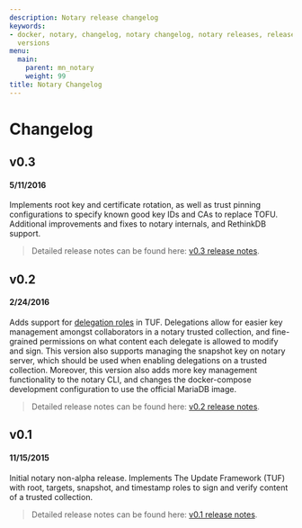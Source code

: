 ```yaml
---
description: Notary release changelog
keywords:
- docker, notary, changelog, notary changelog, notary releases, releases, notary versions,
  versions
menu:
  main:
    parent: mn_notary
    weight: 99
title: Notary Changelog
---
```


# Changelog

## v0.3

#### 5/11/2016
Implements root key and certificate rotation, as well as trust pinning configurations to specify known good key IDs and CAs to replace TOFU.
Additional improvements and fixes to notary internals, and RethinkDB support.

> Detailed release notes can be found here:
<a href="https://github.com/docker/notary/releases/tag/v0.3.0" target="_blank">v0.3 release notes</a>.

## v0.2

#### 2/24/2016

Adds support for
<a href="https://github.com/theupdateframework/tuf/blob/1bed3e09a478c2c918ffbff10b9118f6e52ee129/docs/tuf-spec.txt#L387" target="_blank">delegation
roles</a> in TUF.
Delegations allow for easier key management amongst collaborators in a notary trusted collection, and fine-grained permissions on what content each delegate is allowed to modify and sign.
This version also supports managing the snapshot key on notary server, which should be used when enabling delegations on a trusted collection.
Moreover, this version also adds more key management functionality to the notary CLI, and changes the docker-compose development configuration to use the official MariaDB image.

> Detailed release notes can be found here:
<a href="https://github.com/docker/notary/releases/tag/v0.2.0" target="_blank">v0.2 release notes</a>.

## v0.1

#### 11/15/2015

Initial notary non-alpha release.
Implements The Update Framework (TUF) with root, targets, snapshot, and timestamp roles to sign and verify content of a trusted collection.

> Detailed release notes can be found here:
<a href="https://github.com/docker/notary/releases/tag/v0.1" target="_blank">v0.1 release notes</a>.
